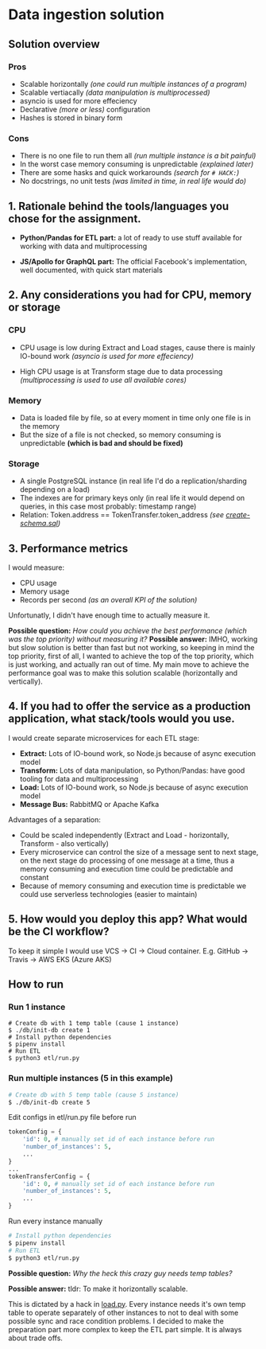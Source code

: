# Data ingestion solution

## Solution overview
### Pros
* Scalable horizontally _(one could run multiple instances of a program)_
* Scalable vertiacally _(data manipulation is multiprocessed)_
* asyncio is used for more effeciency
* Declarative _(more or less)_ configuration
* Hashes is stored in binary form
### Cons
* There is no one file to run them all _(run multiple instance is a bit painful)_
* In the worst case memory consuming is unpredictable _(explained later)_
* There are some hasks and quick workarounds _(search for `# HACK:`)_
* No docstrings, no unit tests _(was limited in time, in real life would do)_

## 1. Rationale behind the tools/languages you chose for the assignment.
* __Python/Pandas for ETL part:__ a lot of ready to use stuff available for working with data and multiprocessing

* __JS/Apollo for GraphQL part:__ The official Facebook's implementation, well documented, with quick start materials

## 2. Any considerations you had for CPU, memory or storage
### CPU
* CPU usage is low during Extract and Load stages, cause there is mainly IO-bound work _(asyncio is used for more effeciency)_

* High CPU usage is at Transform stage due to data processing _(multiprocessing is used to use all available cores)_

### Memory
* Data is loaded file by file, so at every moment in time only one file is in the memory
* But the size of a file is not checked, so memory consuming is unpredictable __(which is bad and should be fixed)__

### Storage
* A single PostgreSQL instance (in real life I'd do a replication/sharding depending on a load)
* The indexes are for primary keys only (in real life it would depend on queries, in this case most probably: timestamp range)
* Relation: Token.address == TokenTransfer.token_address _(see [create-schema.sql](db/create-schema.sql))_

## 3. Performance metrics
I would measure:
* CPU usage
* Memory usage
* Records per second _(as an overall KPI of the solution)_

Unfortunatly, I didn't have enough time to actually measure it.

__Possible question:__ _How could you achieve the best performance (which was the top priority) without measuring it?_
__Possible answer:__ IMHO, working but slow solution is better than fast but not working, so keeping in mind the top priority, first of all, I wanted to achieve the top of the top priority, which is just working, and actually ran out of time. My main move to achieve the performance goal was to make this solution scalable (horizontally and vertically).

## 4. If you had to offer the service as a production application, what stack/tools would you use.
I would create separate microservices for each ETL stage:
* __Extract:__ Lots of IO-bound work, so Node.js because of async execution model
* __Transform:__ Lots of data manipulation, so Python/Pandas: have good tooling for data and multiprocessing
* __Load:__ Lots of IO-bound work, so Node.js because of async execution model
* __Message Bus:__ RabbitMQ or Apache Kafka

Advantages of a separation:
* Could be scaled independently (Extract and Load - horizontally, Transform - also vertically)
* Every microservice can control the size of a message sent to next stage, on the next stage do processing of one message at a time, thus a memory consuming and execution time could be predictable and constant
* Because of memory consuming and execution time is predictable we could use serverless technologies (easier to maintain)

## 5. How would you deploy this app? What would be the CI workflow?
To keep it simple I would use VCS -> CI -> Cloud container. E.g. GitHub -> Travis -> AWS EKS (Azure AKS)


## How to run
### Run 1 instance

```
# Create db with 1 temp table (cause 1 instance)
$ ./db/init-db create 1
# Install python dependencies
$ pipenv install
# Run ETL
$ python3 etl/run.py
```

### Run multiple instances (5 in this example)
```sh
# Create db with 5 temp table (cause 5 instance)
$ ./db/init-db create 5
```
Edit configs in etl/run.py file before run
```python
tokenConfig = {
    'id': 0, # manually set id of each instance before run
    'number_of_instances': 5,
    ...
}
...
tokenTransferConfig = {
    'id': 0, # manually set id of each instance before run
    'number_of_instances': 5,
    ...
}
```
Run every instance manually
```sh
# Install python dependencies
$ pipenv install
# Run ETL
$ python3 etl/run.py
```

__Possible question:__ _Why the heck this crazy guy needs temp tables?_

__Possible answer:__ tldr: To make it horizontally scalable.

This is dictated by a hack in [load.py](etl/load.py). Every instance needs it's own temp table to operate separately of other instances to not to deal with some possible sync and race condition problems. I decided to make the preparation part more complex to keep the ETL part simple. It is always about trade offs.
